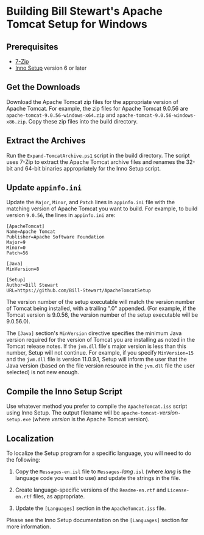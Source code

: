 <!-- omit in toc -->
# Building Bill Stewart's Apache Tomcat Setup for Windows

## Prerequisites

* [7-Zip](https://www.7-zip.org/)
* [Inno Setup](https://www.jrsoftware.org/isinfo.php) version 6 or later

## Get the Downloads

Download the Apache Tomcat zip files for the appropriate version of Apache Tomcat. For example, the zip files for Apache Tomcat 9.0.56 are `apache-tomcat-9.0.56-windows-x64.zip` and `apache-tomcat-9.0.56-windows-x86.zip`. Copy these zip files into the build directory.

## Extract the Archives

Run the `Expand-TomcatArchive.ps1` script in the build directory. The script uses 7-Zip to extract the Apache Tomcat archive files and renames the 32-bit and 64-bit binaries appropriately for the Inno Setup script.

## Update `appinfo.ini`

Update the `Major`, `Minor`, and `Patch` lines in `appinfo.ini` file with the matching version of Apache Tomcat you want to build. For example, to build version `9.0.56`, the lines in `appinfo.ini` are:

    [ApacheTomcat]
    Name=Apache Tomcat
    Publisher=Apache Software Foundation
    Major=9
    Minor=0
    Patch=56

    [Java]
    MinVersion=8

    [Setup]
    Author=Bill Stewart
    URL=https://github.com/Bill-Stewart/ApacheTomcatSetup

The version number of the setup executable will match the version number of Tomcat being installed, with a trailing ".0" appended. (For example, if the Tomcat version is 9.0.56, the version number of the setup executable will be 9.0.56.0).

The `[Java]` section's `MinVersion` directive specifies the minimum Java version required for the version of Tomcat you are installing as noted in the Tomcat release notes. If the `jvm.dll` file's major version is less than this number, Setup will not continue. For example, if you specify `MinVersion=15` and the `jvm.dll` file is version 11.0.9.1, Setup will inform the user that the Java version (based on the file version resource in the `jvm.dll` file the user selected) is not new enough.

## Compile the Inno Setup Script

Use whatever method you prefer to compile the `ApacheTomcat.iss` script using Inno Setup. The output filename will be `apache-tomcat-`_version_`-setup.exe` (where _version_ is the Apache Tomcat version).

## Localization

To localize the Setup program for a specific language, you will need to do the following:

1. Copy the `Messages-en.isl` file to `Messages-`_lang_`.isl` (where _lang_ is the language code you want to use) and update the strings in the file.

2. Create language-specific versions of the `Readme-en.rtf` and `License-en.rtf` files, as appropriate.

3. Update the `[Languages]` section in the `ApacheTomcat.iss` file.

Please see the Inno Setup documentation on the `[Languages]` section for more information.
